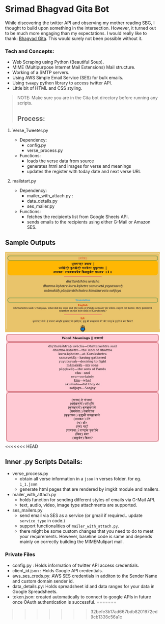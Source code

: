 
# Srimad Bhagvad Gita Bot
While discovering the twitter API and observing my mother reading SBG, I thought to build upon something in the intersection. However, it turned out to be much more 
engaging than my expectations.
I would really like to thank: [Bhagvad Gita](https://bhagavadgita.io/). This would surely not been possible without it.

### Tech and Concepts:
- Web Scraping using Python (Beautiful Soup).
- MIME (Multipurpose Internet Mail Extensions) Mail structure.
- Working of a SMTP servers.
- Using AWS Simple Email Service (SES) for bulk emails.
- Using ```tweepy``` python library to access twitter API.
- Little bit of HTML and CSS styling.


> NOTE: Make sure you are in the Gita bot directory before running any scripts. 
> ## Process:
 1. Verse_Tweeter.py
	- Dependency:
		* config.py
		* verse_process.py
	- Functions:
		* loads the verse data from source
		* generates html and images for verse and meanings
		* updates the register with today date and next verse URL
		 
2. mailstart.py
	- Dependency:
		- mailer_with_attach.py : 
		- data_details.py
		- ses_mailer.py
	- Functions:
		- fetches the recipients list from Google Sheets API.
		- sends emails to the recipients using either G-Mail or Amazon SES.

## Sample Outputs

![](quote.jpeg)
![](meaning.jpeg)
<<<<<<< HEAD

## Inner .py Scripts Details:
- verse_process.py
    * obtain all verse information in a ```json``` in verses folder. for eg. ```1_1.json``` 
    * generate html pages that are rendered by imgkit module and mailers.
- mailer_with_attach.py
    * holds function for sending different styles of emails via G-Mail API.
    * text, audio, video, image type attachments are supported.
- ses_mailers.py
    * send email via SES as a service (or gmail if required.. update ```service_type``` in code.)
    * support functionalities of ```mailer_with_attach.py```.
    * there might be some custom changes that you need to do to meet your requirements. However, baseline code is same and depends mainly on correctly building the MIMEMulipart mail.


### Private Files
- config.py : Holds information of twitter API access credentials.
- client_id.json : Holds Google API credentials.
- aws_ses_creds.py: AWS SES credentials in additon to the Sender Name and custom domain sender id.
- data_details.py: Holds spreadsheet id and data ranges for your data in Google Spreadsheets.
- token.json: created automatically to connect to google APIs in future once OAuth authentication is successful. 
=======
>>>>>>> 32befe3b17ad667bdb8201672ed9cb1336c56a1c

